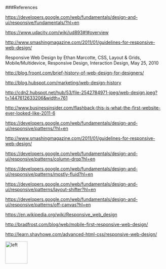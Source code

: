 ###References

https://developers.google.com/web/fundamentals/design-and-ui/responsive/fundamentals/?hl=en

https://www.udacity.com/wiki/ud893#!#overview

http://www.smashingmagazine.com/2011/01/guidelines-for-responsive-web-design/

Responsive Web Design by Ethan Marcotte, CSS, Layout & Grids, Mobile/Multidevice, Responsive Design, Interaction Design, May 25, 2010

http://blog.froont.com/brief-history-of-web-design-for-designers/

http://blog.hubspot.com/marketing/web-design-history

http://cdn2.hubspot.net/hub/53/file-2542784971-jpeg/web-design.jpeg?t=1447612633206&width=761

http://www.businessinsider.com/flashback-this-is-what-the-first-website-ever-looked-like-2011-6


https://developers.google.com/web/fundamentals/design-and-ui/responsive/patterns/?hl=en

http://www.smashingmagazine.com/2011/01/guidelines-for-responsive-web-design/

https://developers.google.com/web/fundamentals/design-and-ui/responsive/patterns/column-drop?hl=en

https://developers.google.com/web/fundamentals/design-and-ui/responsive/patterns/mostly-fluid?hl=en

https://developers.google.com/web/fundamentals/design-and-ui/responsive/patterns/layout-shifter?hl=en

https://developers.google.com/web/fundamentals/design-and-ui/responsive/patterns/off-canvas?hl=en

https://en.wikipedia.org/wiki/Responsive_web_design

http://bradfrost.com/blog/web/mobile-first-responsive-web-design/

http://learn.shayhowe.com/advanced-html-css/responsive-web-design/


[<img align="left" alt="left" src="https://cloud.githubusercontent.com/assets/14101008/11165526/091b197c-8acf-11e5-8ac1-3a1e5042ed78.png" width="70" height="70"></img>](https://github.com/vaishnaviviswanathan/CSCI_5828_RESPONSIVE-WEB-DESIGN/blob/master/FlexMedia.md)

